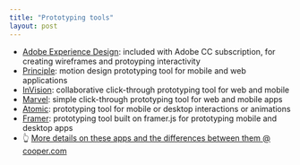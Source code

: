 ```yaml
---
title: "Prototyping tools"
layout: post
---
```


- [Adobe Experience Design](http://www.adobe.com/products/experience-design.html): included with Adobe CC subscription, for creating wireframes and protoyping interactivity
- [Principle](http://principleformac.com/): motion design prototyping tool for mobile and web applications
- [InVision](https://www.invisionapp.com/): collaborative click-through prototyping tool for web and mobile
- [Marvel](https://marvelapp.com/): simple click-through prototyping tool for web and mobile apps
- [Atomic](https://atomic.io): prototyping tool for mobile or desktop interactions or animations
- [Framer](https://framerjs.com): prototyping tool built on framer.js for prototyping mobile and desktop apps
- 👆 [More details on these apps and the differences between them @ cooper.com](https://www.cooper.com/prototyping-tools)
